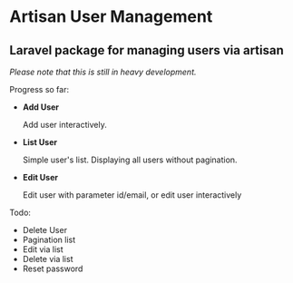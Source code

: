 # Artisan User Management

## Laravel package for managing users via artisan

*Please note that this is still in heavy development.*

Progress so far:


*   **Add User**

    Add user interactively.

*   **List User**

    Simple user's list. Displaying all users without pagination.

*   **Edit User**

    Edit user with parameter id/email, or edit user interactively

Todo:

* Delete User
* Pagination list
* Edit via list
* Delete via list
* Reset password
